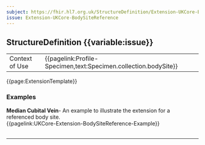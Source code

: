 ```yaml
---
subject: https://fhir.hl7.org.uk/StructureDefinition/Extension-UKCore-BodySiteReference
issue: Extension-UKCore-BodySiteReference
---
```

## StructureDefinition {{variable:issue}}

<table id="addToTranspose">
<tr><td>Context of Use</td>
<td>{{pagelink:Profile-Specimen,text:Specimen.collection.bodySite}}</td>
</tr>
</table>

{{page:ExtensionTemplate}}

<div id="Examples" class="tabcontent">
  <h3>Examples</h3>
  <b>Median Cubital Vein</b>- An example to illustrate the extension for a referenced body site.<br>
  {{pagelink:UKCore-Extension-BodySiteReference-Example}}
  <br><br>
</div>

---
